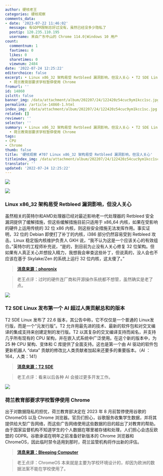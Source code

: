 ```yaml
---
author: 硬核老王
categories: 硬核观察
comments_data:
- date: '2023-07-22 11:46:02'
  message: 有GDPR限制总好过没有，虽然已经没多少隐私了
  postip: 120.235.110.195
  username: 来自广东中山的 Chrome 114.0|Windows 10 用户
count:
  commentnum: 1
  favtimes: 0
  likes: 0
  sharetimes: 0
  viewnum: 2484
date: '2022-07-24 12:25:22'
editorchoice: false
excerpt: • Linux x86_32 架构易受 Retbleed 漏洞影响，但没人关心 • T2 SDE Linux 发布第一个 AI 超过人类贡献总和的版本
  • 荷兰教育部要求学校暂停使用 Chrome
fromurl: ''
id: 14860
islctt: false
banner_img: /data/attachment/album/202207/24/122420z54cuc9ym1kcc1sc.jpg
permalink: /article-14860-1.html
index_img: /data/attachment/album/202207/24/122420z54cuc9ym1kcc1sc.jpg
related: []
reviewer: ''
selector: ''
summary: • Linux x86_32 架构易受 Retbleed 漏洞影响，但没人关心 • T2 SDE Linux 发布第一个 AI 超过人类贡献总和的版本
  • 荷兰教育部要求学校暂停使用 Chrome
tags:
- CPU
- Chrome
thumb: false
title: '硬核观察 #707 Linux x86_32 架构易受 Retbleed 漏洞影响，但没人关心'
titleindex_img: /data/attachment/album/202207/24/122420z54cuc9ym1kcc1sc.jpg
translator: ''
updated: '2022-07-24 12:25:22'
---
```


![](/data/attachment/album/202207/24/122420z54cuc9ym1kcc1sc.jpg)


![](/data/attachment/album/202207/24/122429sllgikbuzabk54ga.jpg)


### Linux x86\_32 架构易受 Retbleed 漏洞影响，但没人关心


虽然相关的英特尔和AMD处理器已经对最近影响老一代处理器的 Retbleed 安全漏洞提供了缓解措施，但这些缓解措施目前只适用于 x86\_64 内核，如果在受影响的硬件上运用传统的 32 位 x86 内核，则这些安全措施无法发挥作用。事实证明，32 位的 Debian 即使打了补丁的内核，i386 部分仍然容易受到 Retbleed 攻击。Linux 稳定版内核维护负责人 GKH 说，“我不认为这是一个应该关心的有效组合。”英特尔的工程师补充说，“是的，到目前为止没有人关心修复 32 位架构。但如果有人真正关心并想投入精力，我想我会审查这些补丁，但说真的，没人会也不应该在基于 Skylake/Zen 的系统上运行 32 位内核，这太傻了。”



> 
> **[消息来源：phoronix](https://www.phoronix.com/news/Linux-x86-Retbleed)**
> 
> 
> 



> 
> 老王点评：过时的硬件连厂商和开源操作系统都不想管，虽然确实是老了点。
> 
> 
> 


![](/data/attachment/album/202207/24/122444au3gpy539ujmem4l.jpg)


### T2 SDE Linux 发布第一个 AI 超过人类贡献总和的版本


T2 SDE Linux 发布了 22.6 版本，其公告中称，它不仅仅是一个普通的 Linux发行版，而是一个“元发行版”。T2 允许用最先进的技术、最新的软件包和对交叉编译的集成支持来创建定制的发行版。T2 以其复杂的交叉编译支持而闻名，并支持几乎所有现有的 CPU 架构，并在嵌入式系统中广泛使用。在这个新的版本中，为 25 种 CPU 架构、变体和 C 库提供了全面支持。这也是第一个由 AI 驱动的软件包更新机器人 “data” 贡献的修改比人类贡献者加起来还要多的重要版本。（AI ：164，人类：141）



> 
> **[消息来源：T2 SDE](https://t2sde.org/)**
> 
> 
> 



> 
> 老王点评：看来以后各种 AI 会接过更多开发工作。
> 
> 
> 


![](/data/attachment/album/202207/24/122506ampx4kb6y10pzop1.jpg)


### 荷兰教育部要求学校暂停使用 Chrome


出于对数据隐私的担忧，荷兰教育部决定在 2023 年 8 月前暂停使用谷歌的 ChromeOS 以及 Chrome 浏览器。官员们担心，谷歌服务收集学生数据，并将其提供给大型广告网络，而这些广告网络使用这些数据的目的超出了对教育的帮助。由于国家监督机构不知道学生的个人数据在哪里被存储和处理，人们担心会违反欧盟的 GDPR。谷歌承诺在明年之前准备好新版本的 Chrome 浏览器和 ChromeOS，因此临时禁令适用到那时，荷兰监管机构将作出新的评估。



> 
> **[消息来源：Bleeping Computer](https://www.bleepingcomputer.com/news/security/chrome-use-subject-to-restrictions-in-dutch-schools-over-data-security-concerns/)**
> 
> 
> 



> 
> 老王点评：ChromeOS 本来就是主要为学校环境设计的，却因为欧洲的数据法案不能在学校使用了。
> 
> 
>